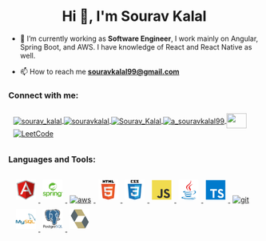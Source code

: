 <h1 align="center">Hi 👋, I'm Sourav Kalal</h1>

- 🌱 I’m currently working as **Software Engineer**, I work mainly on Angular, Spring Boot, and AWS. I have knowledge of React and React Native as well.

- 📫 How to reach me **souravkalal99@gmail.com**

<h3 align="left">Connect with me:</h3>
<p align="left" style="padding: 10px;">
  <a href="https://twitter.com/sourav_kalal" target="blank">
    <img align="center" src="https://cdn1.iconfinder.com/data/icons/logotypes/32/twitter-256.png" alt="sourav_kalal" height="30" width="40" />
  </a>
  <a href="https://linkedin.com/in/souravkalal" target="blank">
    <img align="center" src="https://cdn1.iconfinder.com/data/icons/logotypes/32/square-linkedin-256.png" alt="souravkalal" height="30" width="40" />
  </a>
  <a href="https://stackoverflow.com/users/14867214" target="blank">
    <img align="center" src="https://cdn2.iconfinder.com/data/icons/social-icons-color/512/stackoverflow-512.png" alt="Sourav_Kalal" height="30" width="40" />
  </a>
  <a href="https://www.hackerrank.com/a_souravkalal99" target="blank">
    <img align="center" src="https://cdn4.iconfinder.com/data/icons/logos-and-brands/512/160_Hackerrank_logo_logos-256.png" alt="a_souravkalal99" height="30" width="40" />
  </a>
  <a href="https://codeforces.com/profile/sourav_kalal" target="blank">
    <img align="center" src="https://cdn.iconscout.com/icon/free/png-256/code-forces-3629285-3031869.png" height="30" width="40" />
  </a>
  <a href="https://leetcode.com/u/souravkalal99/" target="blank">
    <img align="center" src="https://cdn.iconscout.com/icon/free/png-256/leetcode-3521542-2944960.png" alt="LeetCode" height="30" width="40" />
  </a>
</p>

<h3 align="left">Languages and Tools:</h3>
<p align="left" style="padding: 10px;">
  <a href="https://angular.io/" target="_blank">
    <img src="https://raw.githubusercontent.com/devicons/devicon/master/icons/angularjs/angularjs-original.svg" alt="angular" width="40" height="40" style="margin: 5px;"/>
  </a> 
  <a href="https://spring.io/projects/spring-boot" target="_blank">
    <img src="https://raw.githubusercontent.com/devicons/devicon/master/icons/spring/spring-original-wordmark.svg" alt="spring-boot" width="40" height="40" style="margin: 5px;"/>
  </a> 
  <a href="https://aws.amazon.com/" target="_blank">
    <img src="https://cdn.jsdelivr.net/gh/devicons/devicon/icons/amazonwebservices/amazonwebservices-original.svg" alt="aws" width="40" height="40" style="margin: 5px;"/>
  </a>

  <a href="https://www.w3.org/html/" target="_blank">
    <img src="https://raw.githubusercontent.com/devicons/devicon/master/icons/html5/html5-original-wordmark.svg" alt="html5" width="40" height="40" style="margin: 5px;"/>
  </a> 
  <a href="https://www.w3schools.com/css/" target="_blank">
    <img src="https://raw.githubusercontent.com/devicons/devicon/master/icons/css3/css3-original-wordmark.svg" alt="css3" width="40" height="40" style="margin: 5px;"/>
  </a> 
  <a href="https://developer.mozilla.org/en-US/docs/Web/JavaScript" target="_blank">
    <img src="https://raw.githubusercontent.com/devicons/devicon/master/icons/javascript/javascript-original.svg" alt="javascript" width="40" height="40" style="margin: 5px;"/>
  </a> 
  <a href="https://www.java.com" target="_blank">
    <img src="https://raw.githubusercontent.com/devicons/devicon/master/icons/java/java-original.svg" alt="java" width="40" height="40" style="margin: 5px;"/>
  </a> 
  <a href="https://www.typescriptlang.org/" target="_blank">
    <img src="https://raw.githubusercontent.com/devicons/devicon/master/icons/typescript/typescript-original.svg" alt="typescript" width="40" height="40" style="margin: 5px;"/>
  </a> 
  <a href="https://git-scm.com/" target="_blank">
    <img src="https://www.vectorlogo.zone/logos/git-scm/git-scm-icon.svg" alt="git" width="40" height="40" style="margin: 5px;"/>
  </a> 
  <a href="https://www.mysql.com/" target="_blank">
    <img src="https://raw.githubusercontent.com/devicons/devicon/master/icons/mysql/mysql-original-wordmark.svg" alt="mysql" width="40" height="40" style="margin: 5px;"/>
  </a> 
  <a href="https://www.postgresql.org/" target="_blank">
    <img src="https://raw.githubusercontent.com/devicons/devicon/master/icons/postgresql/postgresql-original-wordmark.svg" alt="postgresql" width="40" height="40" style="margin: 5px;"/>
  </a> 
  <a href="https://hibernate.org/" target="_blank">
    <img src="https://raw.githubusercontent.com/devicons/devicon/master/icons/hibernate/hibernate-original.svg" alt="hibernate" width="40" height="40" style="margin: 5px;"/>
  </a>
</p>
